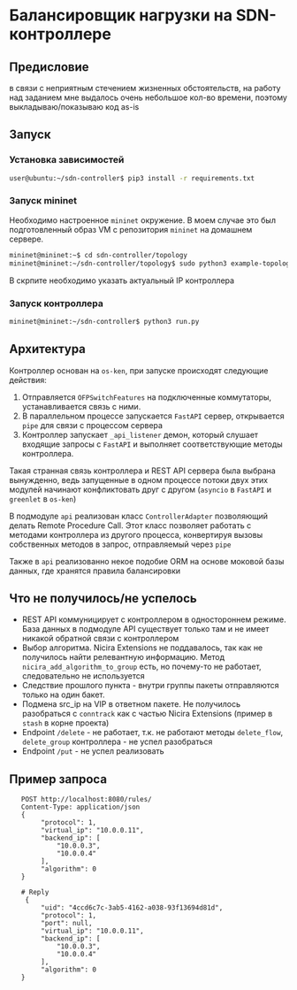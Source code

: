 # Балансировщик нагрузки на SDN-контроллере

## Предисловие
в связи с неприятным стечением жизненных обстоятельств, на работу над заданием мне выдалось очень небольшое кол-во времени, поэтому выкладываю/показываю код as-is


## Запуск
### Установка зависимостей
```bash
user@ubuntu:~/sdn-controller$ pip3 install -r requirements.txt
```

### Запуск **mininet**
Необходимо настроенное `mininet` окружение. В моем случае это был подготовленный образ VM с репозитория `mininet` на домашнем сервере.
```bash
mininet@mininet:~$ cd sdn-controller/topology
mininet@mininet:~/sdn-controller/topology$ sudo python3 example-topology.py
```
В скрпите необходимо указать актуальный IP контроллера

### Запуск контроллера
```bash
mininet@mininet:~/sdn-controller$ python3 run.py
```
## Архитектура

Контроллер основан на `os-ken`, при запуске происходят следующие действия:

1. Отправляется `OFPSwitchFeatures` на подключенные коммутаторы, устанавливается связь с ними.
2. В параллельном процессе запускается `FastAPI` сервер, открывается `pipe` для связи с процессом сервера
3. Контроллер запускает `_api_listener` демон, который слушает входящие запросы с `FastAPI` и выполняет соответствующие методы контроллера.

Такая странная связь контроллера и REST API сервера была выбрана вынужденно, ведь запущенные в одном процессе потоки двух этих модулей начинают конфликтовать друг с другом (`asyncio` в `FastAPI` и `greenlet` в `os-ken`)

В подмодуле `api` реализован класс `ControllerAdapter` позволяющий делать Remote Procedure Call. Этот класс позволяет работать с методами контроллера из другого процесса, конвертируя вызовы собственных методов в запрос, отправляемый через `pipe`

Также в `api` реализованно некое подобие ORM на основе моковой базы данных, где хранятся правила балансировки

## Что не получилось/не успелось
- REST API коммуницирует с контроллером в одностороннем режиме. База данных в подмодуле API существует только там и не имеет никакой обратной связи с контроллером
- Выбор алгоритма. Nicira Extensions не поддавалось, так как не получилось найти релевантную информацию. Метод `nicira_add_algorithm_to_group` есть, но почему-то не работает, следовательно не используется
- Следствие прошлого пункта - внутри группы пакеты отправляются только на один бакет.
- Подмена src_ip на VIP в ответном пакете. Не получилось разобраться с `conntrack` как с частью Nicira Extensions (пример в `stash` в корне проекта)
- Endpoint `/delete` - не работает, т.к. не работают методы `delete_flow`, `delete_group` контроллера - не успел разобраться
- Endpoint `/put` - не успел реализовать

## Пример запроса

```http d
   POST http://localhost:8080/rules/
   Content-Type: application/json
   {
        "protocol": 1,
        "virtual_ip": "10.0.0.11",
        "backend_ip": [
            "10.0.0.3",
            "10.0.0.4"
        ],
        "algorithm": 0
   }

   # Reply
    {
        "uid": "4ccd6c7c-3ab5-4162-a038-93f13694d81d",
        "protocol": 1,
        "port": null,
        "virtual_ip": "10.0.0.11",
        "backend_ip": [
            "10.0.0.3",
            "10.0.0.4"
        ],
        "algorithm": 0
   }
   ```